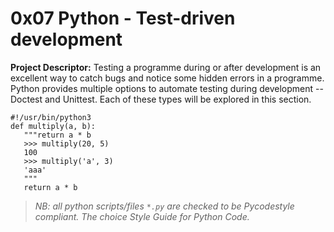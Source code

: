 # 0x07 Python - Test-driven development

__Project Descriptor:__ Testing a programme during or after development is an
excellent way to catch bugs and notice some hidden errors in a programme.
Python provides multiple options to automate testing during development
-- Doctest and Unittest. Each of these types will be explored in this section.


```
#!/usr/bin/python3
def multiply(a, b):
   """return a * b
   >>> multiply(20, 5)
   100
   >>> multiply('a', 3)
   'aaa'
   """
   return a * b
```

> _NB: all python scripts/files ```*.py``` are checked to be Pycodestyle_
> _compliant. The choice Style Guide for Python Code._
